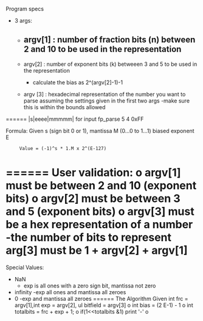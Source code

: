 Program specs
* 3 args:
  - argv[1] : number of fraction bits (n) between 2 and 10 to be used in the representation
      - 

  - argv[2] : number of exponent bits (k) betweeen 3 and 5 to be used in the representation
      - calculate the bias as 2^(argv[2]-1)-1

  - argv [3] : hexadecimal representation of the number you want to parse assuming the settings given in the first two args
      -make sure this is within the bounds allowed

======
|s|eeee|mmmmm| for input fp_parse 5 4 0xFF

Formula: Given s (sign bit 0 or 1),
         mantissa M (0...0 to 1...1)
         biased exponent E

         Value = (-1)^s * 1.M x 2^(E-127)
======
User validation:
o argv[1] must be between 2 and 10 (exponent bits)
o argv[2] must be between 3 and 5 (exponent bits)
o argv[3] must be a hex representation of a number
    -the number of bits to represent arg[3] must be
     1 + argv[2] + argv[1]
======
Special Values:
- NaN
  - exp is all ones with a zero sign bit, mantissa not zero
- infinity
  -exp all ones and mantissa all zeroes
- 0
  -exp and mantissa all zeroes
======
The Algorithm 
  Given int frc = argv[1],int exp = argv[2],
  ul bitfield = argv[3]
o int bias = (2 E-1) - 1
o int totalbits = frc + exp + 1;
o if(1<<totalbits &1) print '-'
o 
